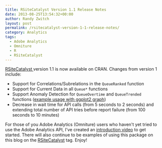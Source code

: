 ```yaml
---
title: RSiteCatalyst Version 1.1 Release Notes
date: 2013-08-25T13:54:32+00:00
author: Randy Zwitch
layout: post
permalink: /rsitecatalyst-version-1-1-release-notes/
category: Analytics
tags:
  - Adobe Analytics
  - Omniture
  - R
  - RSiteCatalyst
---
```

<a title="RSiteCatalyst on CRAN" href="http://cran.r-project.org/web/packages/RSiteCatalyst/index.html" target="_blank">RSiteCatalyst </a>version 1.1 is now available on CRAN. Changes from version 1 include:

  * Support for Correlations/Subrelations in the `QueueRanked` function
  * Support for Current Data in all `Queue*` functions
  * Support Anomaly Detection for `QueueOvertime` and `QueueTrended` functions (<a title="Anomaly Detection Adobe Analytics" href="http://randyzwitch.com/anomaly-detection-adobe-analytics-api/" target="_blank">example usage with ggplot2 graph</a>)
  * Decrease in wait time for API calls (from 5 seconds to 2 seconds) and extending total number of API tries before report failure (from 100 seconds to 10 minutes)

For those of you Adobe Analytics (Omniture) users who haven't yet tried to use the Adobe Analytics API, I've created an <a title="RSiteCatalyst main page" href="http://randyzwitch.com/rsitecatalyst/" target="_blank">introduction video</a> to get started. There will also continue to be examples of using this package on this blog on the <a title="RSiteCatalyst usage examples" href="http://randyzwitch.com/tag/rsitecatalyst/" target="_blank">RSiteCatalyst</a> tag. Enjoy!
